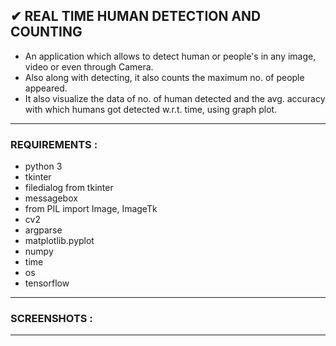 ## ✔ REAL TIME HUMAN DETECTION AND COUNTING
- An application which allows to detect human or people's in any image, video or even through Camera.
- Also along with detecting, it also counts the maximum no. of people appeared.
- It also visualize the data of no. of human detected and the avg. accuracy with which humans got detected w.r.t. time, using graph plot.

****

### REQUIREMENTS :
- python 3
- tkinter
- filedialog from tkinter
- messagebox
- from PIL import Image, ImageTk
- cv2
- argparse
- matplotlib.pyplot
- numpy
- time
- os
- tensorflow

****

### SCREENSHOTS :

****

